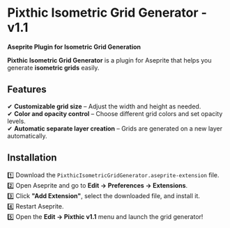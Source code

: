 # Pixthic Isometric Grid Generator - v1.1
**Aseprite Plugin for Isometric Grid Generation**  

**Pixthic Isometric Grid Generator** is a plugin for Aseprite that helps you generate **isometric grids** easily.  

## Features  
✔ **Customizable grid size** – Adjust the width and height as needed.  
✔ **Color and opacity control** – Choose different grid colors and set opacity levels.  
✔ **Automatic separate layer creation** – Grids are generated on a new layer automatically.  

## Installation  

1️⃣ Download the `PixthicIsometricGridGenerator.aseprite-extension` file.  
2️⃣ Open Aseprite and go to **Edit → Preferences → Extensions**.  
3️⃣ Click **"Add Extension"**, select the downloaded file, and install it.  
4️⃣ Restart Aseprite.  
5️⃣ Open the **Edit → Pixthic v1.1** menu and launch the grid generator!
